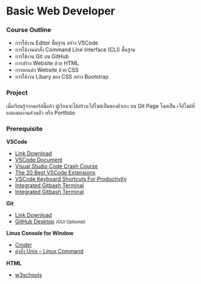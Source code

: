 # Basic Web Developer 

### Course Outline
- การใช้งาน Editor พื้นฐาน อย่าง VSCode
- การใช้งานคำสั่ง Command Line Interface (CLI) พื้นฐาน
- การใช้งาน Git บน GitHub
- การสร้าง Website ด้วย HTML
- การตกแต่ง Website ด้วย CSS
- การใช้งาน Libary ของ CSS อย่าง Bootstrap

### Project

เมื่อเรียนรู้จากคอร์สนี้แล้ว ผู้เรียนจะได้สร้างเว็ปไซต์เป็นของตัวเอง บน Git Page โดยเป็น เว็ปไซต์ที่แสดงผลงานส่วนตัว หรือ Portfolio

### Prerequisite

**VSCode**
- [Link Download](https://code.visualstudio.com/)
- [VSCode Document](https://code.visualstudio.com/docs/introvideos/basics)
- [Visual Studio Code Crash Course](https://www.youtube.com/watch?v=WPqXP_kLzpo)
- [The 20 Best VSCode  Extensions](https://x-team.com/blog/best-vscode-extensions/)
- [VSCode Keyboard Shortcuts For Productivity](https://www.youtube.com/watch?v=Xa5EU-qAv-I)
- [Integrated Gitbash Terminal](https://code.visualstudio.com/docs/editor/integrated-terminal)
- [Integrated Gitbash Terminal](https://stackoverflow.com/questions/42606837/how-do-i-use-bash-on-windows-from-the-visual-studio-code-integrated-terminal)

**Git**
- [Link Download](https://git-scm.com/downloads)
- [GitHub Desktop](https://desktop.github.com/) *<small>(GUI Optional)</small>*

**Linux Console for Window**
- [Cmder](https://cmder.net/)
- [คำสั่ง Unix – Linux Command](https://saixiii.com/unix-linux-command/)

**HTML**
- [w3schools](https://www.w3schools.com/)
